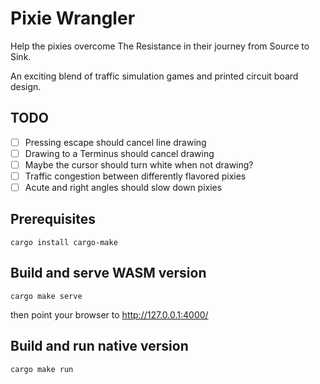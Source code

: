 # Pixie Wrangler

Help the pixies overcome The Resistance in their journey from Source to Sink.

An exciting blend of traffic simulation games and printed circuit board design.

## TODO

- [ ] Pressing escape should cancel line drawing
- [ ] Drawing to a Terminus should cancel drawing
- [ ] Maybe the cursor should turn white when not drawing?
- [ ] Traffic congestion between differently flavored pixies
- [ ] Acute and right angles should slow down pixies

## Prerequisites

```
cargo install cargo-make
```

## Build and serve WASM version

```
cargo make serve
```

then point your browser to http://127.0.0.1:4000/

## Build and run native version

```
cargo make run
```
